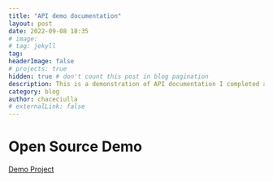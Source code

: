 ```yaml
---
title: "API demo documentation"
layout: post
date: 2022-09-08 18:35
# image:
# tag: jekyll
tag:
headerImage: false
# projects: true
hidden: true # don't count this post in blog pagination
description: This is a demonstration of API documentation I completed as part of an online course.
category: blog
author: chaceciulla
# externalLink: false
---
```


# Open Source Demo

[Demo Project](https://github.com/caciulla/Swagger_OpenAPI_demo/blob/trunk/openweathermap.yml)
